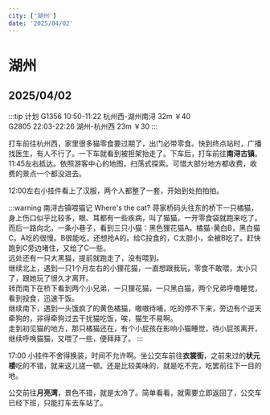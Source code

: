 ```yaml
---
city: ['湖州']
date: '2025/04/02'
---
```

# 湖州

<CityLink v-for="(v, i) in $frontmatter.city" :city="v" :date="new Date($frontmatter.date)" />

<script setup>
import CityLink from '../../.vitepress/components/trip/CityLink.vue';
</script>

## 2025/04/02 <Badge type="warning" text="单日速通" />

:::tip 计划
G1356 10:50-11:22 杭州西-湖州南浔 32m ￥40  
G2805 22:03-22:26 湖州-杭州西 23m ￥30
:::

打车前往杭州西，家里很多猫零食要过期了，出门必带零食。快到终点站时，广播找医生，有人不行了。一下车就看到被担架抬走了。下车后，打车前往**南浔古镇**。11:45左右抵达。依照游客中心的地图，扫荡式探索。可惜大部分地方都收费，收费的景点一个都没进去。

12:00左右小挂件看上了汉服，两个人都整了一套，开始到处拍拍拍。

:::warning 南浔古镇喂猫记 Where's the cat?
蒋家桥码头往东的桥下一只橘猫，身上伤口似乎比较多，眼、耳都有一些疾病，叫了猫猫，一开零食袋就跑来吃了。  
而后一路向北，一条小巷子，看到三只小猫：黑色狸花猫A，橘猫-黄白B，黑白猫C。A吃的很慢。B很能吃，还想抢A的。给C投食的，C太胆小，全被B吃了。赶快跑到C旁边堵住，又给了C一些。  
远处还有一只大黑猫，提前就跑走了，没有喂到。  
继续北上，遇到一只1个月左右的小狸花猫，一直想跟我玩，零食不敢喂，太小只了，跟她玩了很久才离开。  
转而南下在桥下看到两个小兄弟，一只狸花猫，一只黑白猫，两个兄弟呼噜睡觉，看到投食，迅速干饭。  
继续南下，遇到一头饿疯了的黄色橘猫，嗷嗷待哺，吃的停不下来，旁边有个逆天牵狗的，非得牵狗过去干扰猫吃饭，唉，猫生不易啊。  
走到初见猫的地方，那只橘猫还在，有个小屁孩在影响小猫睡觉，待小屁孩离开，继续呼唤猫猫，又喂了一些，便拜拜了。
:::

17:00 小挂件不舍得换装，时间不允许啊。坐公交车前往**衣裳街**，之前来过的**状元楼**吃的不错，就来这儿搓一顿。还是比较美味的，就是吃不完，吃罢前往下一目的地。  

公交前往**月亮湾**，景色不错，就是太冷了。简单看看，就需要立即返回了，公交车已经下班，只能打车去车站了。

